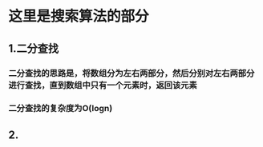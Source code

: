 # 这里是搜索算法的部分
## 1.二分查找
### 二分查找的思路是，将数组分为左右两部分，然后分别对左右两部分进行查找，直到数组中只有一个元素时，返回该元素
### 二分查找的复杂度为O(logn)
## 2.

